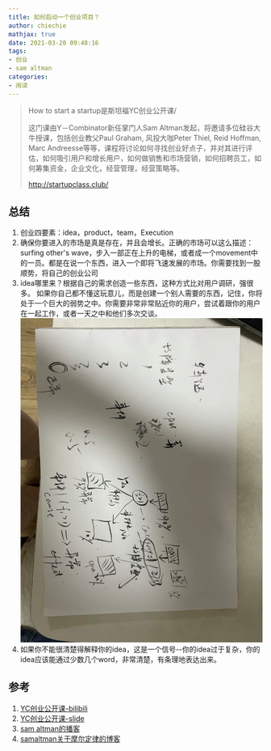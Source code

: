 ```yaml
---
title: 如何启动一个创业项目？
author: chiechie
mathjax: true
date: 2021-03-20 09:48:16
tags: 
- 创业
- sam altman
categories: 
- 阅读
---
```



> How to start a startup是斯坦福YC创业公开课/
> 
> 这门课由Y－Combinator新任掌门人Sam Altman发起，将邀请多位硅谷大牛授课，包括创业教父Paul Graham, 风投大咖Peter Thiel, Reid Hoffman, Marc Andreesse等等，课程将讨论如何寻找创业好点子，并对其进行评估，如何吸引用户和增长用户，如何做销售和市场营销，如何招聘员工，如何筹集资金，企业文化，经营管理，经营策略等。
>
> http://startupclass.club/

## 总结

1. 创业四要素：idea，product，team，Execution
2. 确保你要进入的市场是真是存在，并且会增长。正确的市场可以这么描述：surfing other's wave，步入一部正在上升的电梯，或者成一个movement中的一员。都是在说一个东西，进入一个即将飞速发展的市场。你需要找到一股顺势，将自己的创业公司
3. idea哪里来？根据自己的需求创造一些东西，这种方式比对用户调研，强很多。
   如果你自己都不懂这玩意儿，而是创建一个别人需要的东西，记住，你将处于一个巨大的弱势之中。你需要非常非常贴近你的用户，尝试着跟你的用户在一起工作，或者一天之中和他们多次交谈。
    ![用户喜欢分布](the-book-of-why/img.png)
4. 如果你不能很清楚得解释你的idea，这是一个信号--你的idea过于复杂，你的idea应该能通过少数几个word，非常清楚，有条理地表达出来。


## 参考
1. [YC创业公开课-bilibili](https://www.bilibili.com/video/BV13K4y1b7yE?t=703)
2. [YC创业公开课-slide](https://www.dropbox.com/s/uio0cep4a2454ar/Lecture_1_Sam.pdf?dl=0)
3. [sam altman的播客](https://blog.samaltman.com/)
4. [samaltman关于摩尔定律的博客](https://moores.samaltman.com/)
